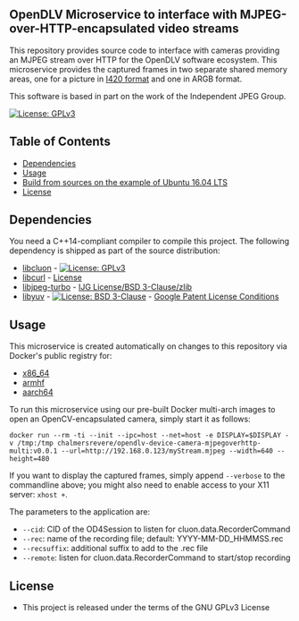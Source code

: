 ## OpenDLV Microservice to interface with MJPEG-over-HTTP-encapsulated video streams

This repository provides source code to interface with cameras providing an
MJPEG stream over HTTP for the OpenDLV software ecosystem. This microservice
provides the captured frames in two separate shared memory areas, one for a
picture in [I420 format](https://wiki.videolan.org/YUV/#I420)
and one in ARGB format.

This software is based in part on the work of the Independent JPEG Group.

[![License: GPLv3](https://img.shields.io/badge/license-GPL--3-blue.svg
)](https://www.gnu.org/licenses/gpl-3.0.txt)


## Table of Contents
* [Dependencies](#dependencies)
* [Usage](#usage)
* [Build from sources on the example of Ubuntu 16.04 LTS](#build-from-sources-on-the-example-of-ubuntu-1604-lts)
* [License](#license)


## Dependencies
You need a C++14-compliant compiler to compile this project. The following
dependency is shipped as part of the source distribution:

* [libcluon](https://github.com/chrberger/libcluon) - [![License: GPLv3](https://img.shields.io/badge/license-GPL--3-blue.svg
)](https://www.gnu.org/licenses/gpl-3.0.txt)
* [libcurl](https://github.com/curl/curl) - [License](https://github.com/curl/curl/blob/master/COPYING)
* [libjpeg-turbo](https://github.com/libjpeg-turbo/libjpeg-turbo) - [IJG License/BSD 3-Clause/zlib](https://github.com/libjpeg-turbo/libjpeg-turbo/blob/master/LICENSE.md)
* [libyuv](https://chromium.googlesource.com/libyuv/libyuv/+/master) - [![License: BSD 3-Clause](https://img.shields.io/badge/License-BSD%203--Clause-blue.svg)](https://opensource.org/licenses/BSD-3-Clause) - [Google Patent License Conditions](https://chromium.googlesource.com/libyuv/libyuv/+/master/PATENTS)


## Usage
This microservice is created automatically on changes to this repository via Docker's public registry for:
* [x86_64](https://hub.docker.com/r/chalmersrevere/opendlv-device-camera-mjpegoverhttp-amd64/tags/)
* [armhf](https://hub.docker.com/r/chalmersrevere/opendlv-device-camera-mjpegoverhttp-armhf/tags/)
* [aarch64](https://hub.docker.com/r/chalmersrevere/opendlv-device-camera-mjpegoverhttp-aarch64/tags/)

To run this microservice using our pre-built Docker multi-arch images to open
an OpenCV-encapsulated camera, simply start it as follows:

```
docker run --rm -ti --init --ipc=host --net=host -e DISPLAY=$DISPLAY -v /tmp:/tmp chalmersrevere/opendlv-device-camera-mjpegoverhttp-multi:v0.0.1 --url=http://192.168.0.123/myStream.mjpeg --width=640 --height=480
```

If you want to display the captured frames, simply append `--verbose` to the
commandline above; you might also need to enable access to your X11 server: `xhost +`.

The parameters to the application are:
* `--cid`: CID of the OD4Session to listen for cluon.data.RecorderCommand
* `--rec`: name of the recording file; default: YYYY-MM-DD_HHMMSS.rec
* `--recsuffix`: additional suffix to add to the .rec file
* `--remote`: listen for cluon.data.RecorderCommand to start/stop recording


## License

* This project is released under the terms of the GNU GPLv3 License

